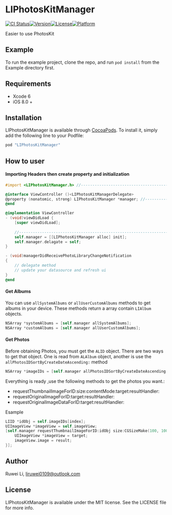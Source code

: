 # LIPhotosKitManager
[![CI Status](http://img.shields.io/travis/Robert/LIPhotosKitManager.svg?style=flat)](https://travis-ci.org/Robert/LIPhotosKitManager)[![Version](https://img.shields.io/cocoapods/v/LIPhotosKitManager.svg?style=flat)](http://cocoapods.org/pods/LIPhotosKitManager)[![License](https://img.shields.io/cocoapods/l/LIPhotosKitManager.svg?style=flat)](http://cocoapods.org/pods/LIPhotosKitManager)[![Platform](https://img.shields.io/cocoapods/p/LIPhotosKitManager.svg?style=flat)](http://cocoapods.org/pods/LIPhotosKitManager)

Easier to use PhotosKit

## Example

To run the example project, clone the repo, and run `pod install` from the Example directory first.

## Requirements

* Xcode 6
* iOS 8.0 +

## Installation

LIPhotosKitManager is available through [CocoaPods](http://cocoapods.org). To install
it, simply add the following line to your Podfile:

```ruby
pod "LIPhotosKitManager"
```

## How to user

#### Importing Headers then create property and initialization

~~~objectiveC
#import <LIPhotosKitManager.h> //---------------------------------------1

@interface ViewController ()<LIPhotosKitManagerDelegate>
@property (nonatomic, strong) LIPhotosKitManager *manager; //-----------2
@end

@implementation ViewController
- (void)viewDidLoad {
    [super viewDidLoad];
    
    //------------------------------------------------------------------3
    self.manager = [[LIPhotosKitManager alloc] init];
    self.manager.delagate = self;
}

- (void)managerDidReceivePhotoLibraryChangeNotification
{    
	// delegate method
    // update your datasource and refresh ui
}
@end

~~~

#### Get Albums 
You can use `allSystemAlbums` or `allUserCustomAlbums` methods to get albums in your device. These methods return a array contain `LIAlbum` objects.

~~~objectiveC
NSArray *systemAlbums = [self.manager allSystemAlbums];
NSArray *customAlbums = [self.manager allUserCustomAlbums];
~~~

#### Get Photos
Before obtaining Photos, you must get the `ALID` object. There are two ways to get that object. One is read from `ALAlbum` object, another is use the `allPhotosIDSortByCreateDateAscending:` method

~~~objectiveC
NSArray *imageIDs = [self.manager allPhotosIDSortByCreateDateAscending:YES];
~~~
Everything is ready ,use the following methods to get the photos you want.:

* requestThumbnailImageForID:size:contentMode:target:resultHandler: 
* requestOriginalImageForID:target:resultHandler:
* requestOriginalImageDataForID:target:resultHandler:

Esample 

~~~objectiveC
LIID *idObj = self.imageIDs[index];
UIImageView *imageView = self.imageView;
[self.manager requestThumbnailImageForID:idObj size:CGSizeMake(100, 100) contentMode:0 target:imageView resultHandler:^(UIImage *result, id target, NSDictionary *info) {
	UIImageView *imageView = target;
	imageView.image = result;
}];
~~~

## Author

Ruwei Li, liruwei0109@outlook.com

## License

LIPhotosKitManager is available under the MIT license. See the LICENSE file for more info.
